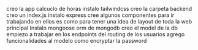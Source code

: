 creo la app calcuclo de horas
instalo tailwindcss
creo la carpeta backend
creo un index.js
instalo express
cree algunos componentes para ir trabajando en ellos es como para tener una idea de layout de toda la web principal
Instalo mongoose orm de mongodb
creo el model de la db
empiezo a trabajar en los endpoints del routing de los usuarios
agrego funcionalidades al modelo como encryptar la password



